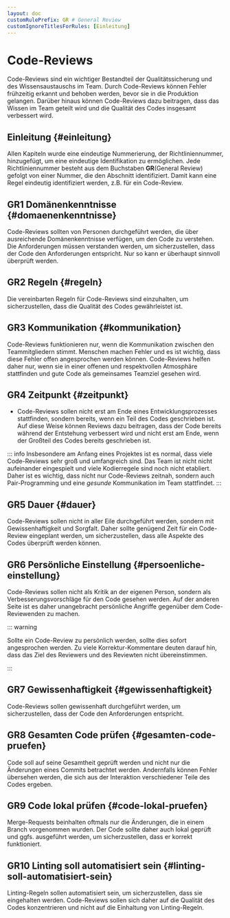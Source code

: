 ```yaml
---
layout: doc
customRulePrefix: GR # General Review
customIgnoreTitlesForRules: [Einleitung]
---
```


# Code-Reviews

Code-Reviews sind ein wichtiger Bestandteil der Qualitätssicherung und des Wissensaustauschs im Team.
Durch Code-Reviews können Fehler frühzeitig erkannt und behoben werden, bevor sie in die Produktion gelangen.
Darüber hinaus können Code-Reviews dazu beitragen, dass das Wissen im Team geteilt wird und die Qualität des Codes insgesamt verbessert wird.

## Einleitung {#einleitung}

Allen Kapiteln wurde eine eindeutige Nummerierung, der Richtliniennummer, hinzugefügt, um eine eindeutige Identifikation zu ermöglichen.
Jede Richtliniennummer besteht aus dem Buchstaben **GR**(General Review) gefolgt von einer Nummer, die den Abschnitt identifiziert. Damit kann eine Regel eindeutig identifiziert werden, z.B. für ein Code-Review.

## GR1 Domänenkenntnisse {#domaenenkenntnisse}

Code-Reviews sollten von Personen durchgeführt werden, die über ausreichende Domänenkenntnisse verfügen, um den Code zu verstehen.
Die Anforderungen müssen verstanden werden, um sicherzustellen, dass der Code den Anforderungen entspricht.
Nur so kann er überhaupt sinnvoll überprüft werden.

## GR2 Regeln {#regeln}

Die vereinbarten Regeln für Code-Reviews sind einzuhalten, um sicherzustellen, dass die Qualität des Codes gewährleistet ist.

## GR3 Kommunikation {#kommunikation}

Code-Reviews funktionieren nur, wenn die Kommunikation zwischen den Teammitgliedern stimmt.
Menschen machen Fehler und es ist wichtig, dass diese Fehler offen angesprochen werden können.
Code-Reviews helfen daher nur, wenn sie in einer offenen und respektvollen Atmosphäre stattfinden und gute Code als gemeinsames Teamziel gesehen wird.

## GR4 Zeitpunkt {#zeitpunkt}

- Code-Reviews sollen nicht erst am Ende eines Entwicklungsprozesses stattfinden, sondern bereits, wenn ein Teil des Codes geschrieben ist.
Auf diese Weise können Reviews dazu beitragen, dass der Code bereits während der Entstehung verbessert wird und nicht erst am Ende, wenn der Großteil des Codes bereits geschrieben ist.

::: info
Insbesondere am Anfang eines Projektes ist es normal, dass viele Code-Reviews sehr groß und umfangreich sind.
Das Team ist nicht nicht aufeinander eingespielt und viele Kodierregele sind noch nicht etabliert.
Daher ist es wichtig, dass nicht nur Code-Reviews zeitnah, sondern auch Pair-Programming und eine *gesunde* Kommunikation im Team stattfindet.
:::

## GR5 Dauer {#dauer}

Code-Reviews sollen nicht in aller Eile durchgeführt werden, sondern mit Gewissenhaftigkeit und Sorgfalt.
Daher sollte genügend Zeit für ein Code-Review eingeplant werden, um sicherzustellen, dass alle Aspekte des Codes überprüft werden können.

## GR6 Persönliche Einstellung {#persoenliche-einstellung}

Code-Reviews sollen nicht als Kritik an der eigenen Person, sondern als Verbesserungsvorschläge für den Code gesehen werden.
Auf der anderen Seite ist es daher unangebracht persönliche Angriffe gegenüber dem Code-Reviewenden zu machen.

::: warning

Sollte ein Code-Review zu persönlich werden, sollte dies sofort angesprochen werden.
Zu viele Korrektur-Kommentare deuten darauf hin, dass das Ziel des Reviewers und des Reviewten nicht übereinstimmen.

:::

## GR7 Gewissenhaftigkeit {#gewissenhaftigkeit}

Code-Reviews sollen gewissenhaft durchgeführt werden, um sicherzustellen, dass der Code den Anforderungen entspricht.

## GR8 Gesamten Code prüfen {#gesamten-code-pruefen}

Code soll auf seine Gesamtheit geprüft werden und nicht nur die Änderungen eines Commits betrachtet werden.
Andernfalls können Fehler übersehen werden, die sich aus der Interaktion verschiedener Teile des Codes ergeben.

## GR9 Code lokal prüfen {#code-lokal-pruefen}

Merge-Requests beinhalten oftmals nur die Änderungen, die in einem Branch vorgenommen wurden.
Der Code sollte daher auch lokal geprüft und ggfs. ausgeführt werden, um sicherzustellen, dass er korrekt funktioniert.

## GR10 Linting soll automatisiert sein {#linting-soll-automatisiert-sein}

Linting-Regeln sollen automatisiert sein, um sicherzustellen, dass sie eingehalten werden.
Code-Reviews sollen sich daher auf die Qualität des Codes konzentrieren und nicht auf die Einhaltung von Linting-Regeln.
